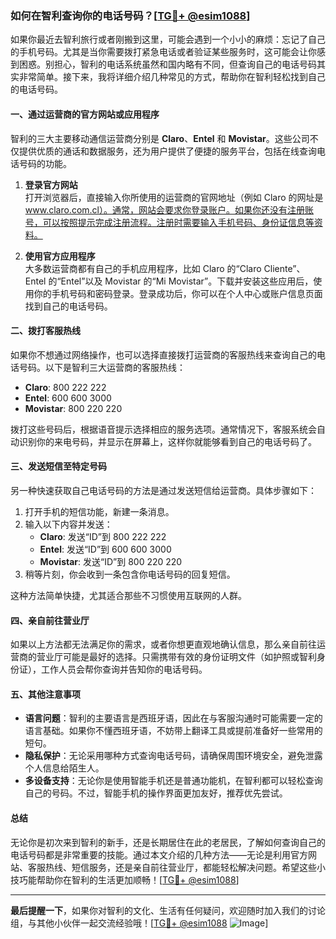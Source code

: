### 如何在智利查询你的电话号码？[[TG💪+ @esim1088](https://t.me/s/esim1088)]

如果你最近去智利旅行或者刚搬到这里，可能会遇到一个小小的麻烦：忘记了自己的手机号码。尤其是当你需要拨打紧急电话或者验证某些服务时，这可能会让你感到困惑。别担心，智利的电话系统虽然和国内略有不同，但查询自己的电话号码其实非常简单。接下来，我将详细介绍几种常见的方式，帮助你在智利轻松找到自己的电话号码。

#### 一、通过运营商的官方网站或应用程序

智利的三大主要移动通信运营商分别是 **Claro**、**Entel** 和 **Movistar**。这些公司不仅提供优质的通话和数据服务，还为用户提供了便捷的服务平台，包括在线查询电话号码的功能。

1. **登录官方网站**  
   打开浏览器后，直接输入你所使用的运营商的官网地址（例如 Claro 的网址是 www.claro.com.cl）。通常，网站会要求你登录账户。如果你还没有注册账号，可以按照提示完成注册流程。注册时需要输入手机号码、身份证信息等资料。

2. **使用官方应用程序**  
   大多数运营商都有自己的手机应用程序，比如 Claro 的“Claro Cliente”、Entel 的“Entel”以及 Movistar 的“Mi Movistar”。下载并安装这些应用后，使用你的手机号码和密码登录。登录成功后，你可以在个人中心或账户信息页面找到自己的电话号码。

#### 二、拨打客服热线

如果你不想通过网络操作，也可以选择直接拨打运营商的客服热线来查询自己的电话号码。以下是智利三大运营商的客服热线：

- **Claro**: 800 222 222  
- **Entel**: 600 600 3000  
- **Movistar**: 800 220 220  

拨打这些号码后，根据语音提示选择相应的服务选项。通常情况下，客服系统会自动识别你的来电号码，并显示在屏幕上，这样你就能够看到自己的电话号码了。

#### 三、发送短信至特定号码

另一种快速获取自己电话号码的方法是通过发送短信给运营商。具体步骤如下：

1. 打开手机的短信功能，新建一条消息。
2. 输入以下内容并发送：
   - **Claro**: 发送“ID”到 800 222 222  
   - **Entel**: 发送“ID”到 600 600 3000  
   - **Movistar**: 发送“ID”到 800 220 220  
3. 稍等片刻，你会收到一条包含你电话号码的回复短信。

这种方法简单快捷，尤其适合那些不习惯使用互联网的人群。

#### 四、亲自前往营业厅

如果以上方法都无法满足你的需求，或者你想更直观地确认信息，那么亲自前往运营商的营业厅可能是最好的选择。只需携带有效的身份证明文件（如护照或智利身份证），工作人员会帮你查询并告知你的电话号码。

#### 五、其他注意事项

- **语言问题**：智利的主要语言是西班牙语，因此在与客服沟通时可能需要一定的语言基础。如果你不懂西班牙语，不妨带上翻译工具或提前准备好一些常用的短句。
- **隐私保护**：无论采用哪种方式查询电话号码，请确保周围环境安全，避免泄露个人信息给陌生人。
- **多设备支持**：无论你是使用智能手机还是普通功能机，在智利都可以轻松查询自己的号码。不过，智能手机的操作界面更加友好，推荐优先尝试。

#### 总结

无论你是初次来到智利的新手，还是长期居住在此的老居民，了解如何查询自己的电话号码都是非常重要的技能。通过本文介绍的几种方法——无论是利用官方网站、客服热线、短信服务，还是亲自前往营业厅，都能轻松解决问题。希望这些小技巧能帮助你在智利的生活更加顺畅！[[TG💪+ @esim1088](https://t.me/s/esim1088)]

---

**最后提醒一下**，如果你对智利的文化、生活有任何疑问，欢迎随时加入我们的讨论组，与其他小伙伴一起交流经验哦！[[TG💪+ @esim1088](https://t.me/s/esim1088) ![Image](https://i.postimg.cc/4NQfJmqS/Snipaste-2025-05-13-00-14-12.png)]